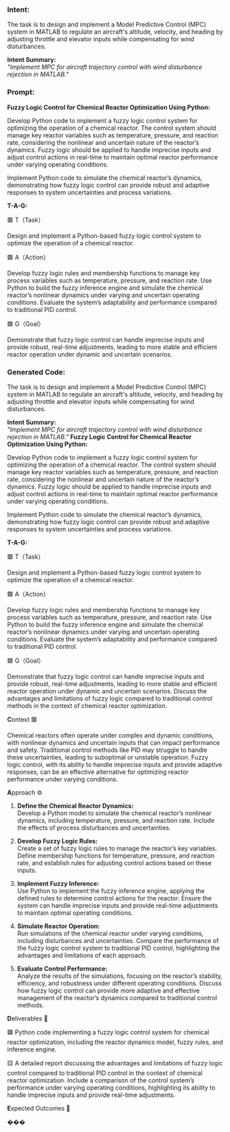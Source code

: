 ### Intent:
The task is to design and implement a Model Predictive Control (MPC) system in MATLAB to regulate an aircraft's altitude, velocity, and heading by adjusting throttle and elevator inputs while compensating for wind disturbances.  

**Intent Summary:**  
*"Implement MPC for aircraft trajectory control with wind disturbance rejection in MATLAB."*

### Prompt:
**Fuzzy Logic Control for Chemical Reactor Optimization Using Python:**

Develop Python code to implement a fuzzy logic control system for optimizing the operation of a chemical reactor. The control system should manage key reactor variables such as temperature, pressure, and reaction rate, considering the nonlinear and uncertain nature of the reactor’s dynamics. Fuzzy logic should be applied to handle imprecise inputs and adjust control actions in real-time to maintain optimal reactor performance under varying operating conditions.

Implement Python code to simulate the chemical reactor’s dynamics, demonstrating how fuzzy logic control can provide robust and adaptive responses to system uncertainties and process variations.

**T-A-G:**

🟥 T（Task）

Design and implement a Python-based fuzzy logic control system to optimize the operation of a chemical reactor.

🟩 A（Action）

Develop fuzzy logic rules and membership functions to manage key process variables such as temperature, pressure, and reaction rate. Use Python to build the fuzzy inference engine and simulate the chemical reactor’s nonlinear dynamics under varying and uncertain operating conditions. Evaluate the system’s adaptability and performance compared to traditional PID control.

🟦 G（Goal）

Demonstrate that fuzzy logic control can handle imprecise inputs and provide robust, real-time adjustments, leading to more stable and efficient reactor operation under dynamic and uncertain scenarios.

### Generated Code:
The task is to design and implement a Model Predictive Control (MPC) system in MATLAB to regulate an aircraft's altitude, velocity, and heading by adjusting throttle and elevator inputs while compensating for wind disturbances.  

**Intent Summary:**  
*"Implement MPC for aircraft trajectory control with wind disturbance rejection in MATLAB."*
**Fuzzy Logic Control for Chemical Reactor Optimization Using Python:**

Develop Python code to implement a fuzzy logic control system for optimizing the operation of a chemical reactor. The control system should manage key reactor variables such as temperature, pressure, and reaction rate, considering the nonlinear and uncertain nature of the reactor’s dynamics. Fuzzy logic should be applied to handle imprecise inputs and adjust control actions in real-time to maintain optimal reactor performance under varying operating conditions.

Implement Python code to simulate the chemical reactor’s dynamics, demonstrating how fuzzy logic control can provide robust and adaptive responses to system uncertainties and process variations.

**T-A-G:**

🟥 T（Task）

Design and implement a Python-based fuzzy logic control system to optimize the operation of a chemical reactor.

🟩 A（Action）

Develop fuzzy logic rules and membership functions to manage key process variables such as temperature, pressure, and reaction rate. Use Python to build the fuzzy inference engine and simulate the chemical reactor’s nonlinear dynamics under varying and uncertain operating conditions. Evaluate the system’s adaptability and performance compared to traditional PID control.

🟦 G（Goal）

Demonstrate that fuzzy logic control can handle imprecise inputs and provide robust, real-time adjustments, leading to more stable and efficient reactor operation under dynamic and uncertain scenarios. Discuss the advantages and limitations of fuzzy logic compared to traditional control methods in the context of chemical reactor optimization.

**C**ontext 🟥

Chemical reactors often operate under complex and dynamic conditions, with nonlinear dynamics and uncertain inputs that can impact performance and safety. Traditional control methods like PID may struggle to handle these uncertainties, leading to suboptimal or unstable operation. Fuzzy logic control, with its ability to handle imprecise inputs and provide adaptive responses, can be an effective alternative for optimizing reactor performance under varying conditions.

**A**pproach ⚙️

1. **Define the Chemical Reactor Dynamics:**  
   Develop a Python model to simulate the chemical reactor’s nonlinear dynamics, including temperature, pressure, and reaction rate. Include the effects of process disturbances and uncertainties.

2. **Develop Fuzzy Logic Rules:**  
   Create a set of fuzzy logic rules to manage the reactor’s key variables. Define membership functions for temperature, pressure, and reaction rate, and establish rules for adjusting control actions based on these inputs.

3. **Implement Fuzzy Inference:**  
   Use Python to implement the fuzzy inference engine, applying the defined rules to determine control actions for the reactor. Ensure the system can handle imprecise inputs and provide real-time adjustments to maintain optimal operating conditions.

4. **Simulate Reactor Operation:**  
   Run simulations of the chemical reactor under varying conditions, including disturbances and uncertainties. Compare the performance of the fuzzy logic control system to traditional PID control, highlighting the advantages and limitations of each approach.

5. **Evaluate Control Performance:**  
   Analyze the results of the simulations, focusing on the reactor’s stability, efficiency, and robustness under different operating conditions. Discuss how fuzzy logic control can provide more adaptive and effective management of the reactor’s dynamics compared to traditional control methods.

**D**eliverables 📝

🟩 Python code implementing a fuzzy logic control system for chemical reactor optimization, including the reactor dynamics model, fuzzy rules, and inference engine.

🟨 A detailed report discussing the advantages and limitations of fuzzy logic control compared to traditional PID control in the context of chemical reactor optimization. Include a comparison of the control system’s performance under varying operating conditions, highlighting its ability to handle imprecise inputs and provide real-time adjustments.

**E**xpected Outcomes 🚀

���
